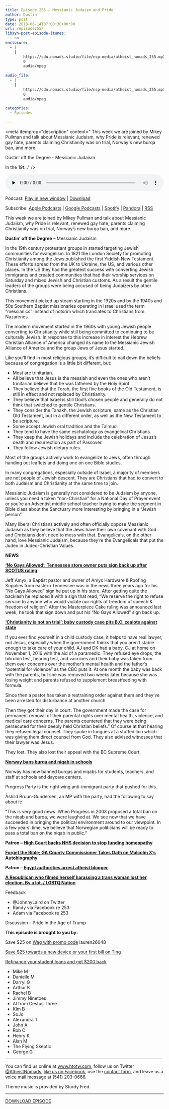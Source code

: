```yaml
---
title: Episode 255 – Messianic Judaism and Pride
author: Dustin
type: post
date: 2018-06-14T07:00:38+00:00
url: /episode255/
libsyn-post-episode-itunes:
  - no
enclosure:
  - |
    |
        https://cdn.nomads.studio/file/nsp-media/atheist_nomads_255.mp3
        0
        audio/mpeg
        
audio_file:
  - |
    |
        https://cdn.nomads.studio/file/nsp-media/atheist_nomads_255.mp3
        0
        audio/mpeg
        
categories:
  - Episodes

---
```

<div itemscope itemtype="http://schema.org/AudioObject">
  <meta itemprop="name" content="Episode 255 &#8211; Messianic Judaism and Pride" />
  
  <meta itemprop="uploadDate" content="2018-06-14T01:00:38-06:00" />
  
  <meta itemprop="encodingFormat" content="audio/mpeg" />
  
  <meta itemprop="description" content="
This week we are joined by Mikey Pullman and talk about Messianic Judaism, why Pride is relevant, renewed gay hate, parents claiming Christianity was on trial, Norway's new burqa ban, and more.

Dustin’ off the Degree - Messianic Judaism

In the 19t..." />
  
  <meta itemprop="contentUrl" content="https://dts.podtrac.com/redirect.mp3/cdn.nomads.studio/file/nsp-media/atheist_nomads_255.mp3" />
  </p> 
  
  <div class="powerpress_player" id="powerpress_player_8518">
    <audio class="wp-audio-shortcode" id="audio-1762-262" preload="none" style="width: 100%;" controls="controls"><source type="audio/mpeg" src="https://dts.podtrac.com/redirect.mp3/cdn.nomads.studio/file/nsp-media/atheist_nomads_255.mp3?_=262" /><a href="https://dts.podtrac.com/redirect.mp3/cdn.nomads.studio/file/nsp-media/atheist_nomads_255.mp3">https://dts.podtrac.com/redirect.mp3/cdn.nomads.studio/file/nsp-media/atheist_nomads_255.mp3</a></audio>
  </div>
</div>

<p class="powerpress_links powerpress_links_mp3">
  Podcast: <a href="https://dts.podtrac.com/redirect.mp3/cdn.nomads.studio/file/nsp-media/atheist_nomads_255.mp3" class="powerpress_link_pinw" target="_blank" title="Play in new window" onclick="return powerpress_pinw('https://htotw.com/?powerpress_pinw=1762-podcast');" rel="nofollow">Play in new window</a> | <a href="https://dts.podtrac.com/redirect.mp3/cdn.nomads.studio/file/nsp-media/atheist_nomads_255.mp3" class="powerpress_link_d" title="Download" rel="nofollow" download="atheist_nomads_255.mp3">Download</a>
</p>

<p class="powerpress_links powerpress_subscribe_links">
  Subscribe: <a href="https://podcasts.apple.com/us/podcast/humanists-take-on-the-world/id530050098?mt=2&ls=1" class="powerpress_link_subscribe powerpress_link_subscribe_itunes" target="_blank" title="Subscribe on Apple Podcasts" rel="nofollow">Apple Podcasts</a> | <a href="https://www.google.com/podcasts?feed=aHR0cDovL2F0aGVpc3Rub21hZHMubGlic3luLmNvbS9yc3M%3D" class="powerpress_link_subscribe powerpress_link_subscribe_googleplay" target="_blank" title="Subscribe on Google Podcasts" rel="nofollow">Google Podcasts</a> | <a href="https://open.spotify.com/show/3LzK2xZGike6Tc1GEMtMbr?si=LieN9SNuTpq96smuaUsH8A" class="powerpress_link_subscribe powerpress_link_subscribe_spotify" target="_blank" title="Subscribe on Spotify" rel="nofollow">Spotify</a> | <a href="https://www.pandora.com/podcast/atheist-nomads/PC:10122?corr=62071012&part=ug" class="powerpress_link_subscribe powerpress_link_subscribe_pandora" target="_blank" title="Subscribe on Pandora" rel="nofollow">Pandora</a> | <a href="https://htotw.com/feed/podcast/" class="powerpress_link_subscribe powerpress_link_subscribe_rss" target="_blank" title="Subscribe via RSS" rel="nofollow">RSS</a>
</p>

  
This week we are joined by Mikey Pullman and talk about Messianic Judaism, why Pride is relevant, renewed gay hate, parents claiming Christianity was on trial, Norway&#8217;s new burqa ban, and more.

**Dustin’ off the Degree** &#8211; Messianic Judaism

In the 19th century protestant groups in started targeting Jewish communities for evangelism. In 1821 the London Society for promoting Christianity among the Jews published the first Yiddish New Testament. These efforts spread from the UK to Ukraine, the US, and various other places. In the US they had the greatest success with converting Jewish immigrants and created communities that had their worship services on Saturday and mixed Jewish and Christian customs. As a result the gentile leaders of the groups were being accused of being Judaizers by other Christians.

This movement picked up steam starting in the 1920s and by the 1940s and 50s Southern Baptist missionaries operating in Israel used the term “messianics” instead of notsrim which translates to Christians from Nazarenes.

The modern movement started in the 1960s with young Jewish people converting to Christianity while still being committed to continuing to be culturally Jewish. In response to this increase in interest the Hebrew Christian Alliance of America changed its name to the Messianic Jewish Alliance of America and the group Jews of Jesus started.

Like you’ll find in most religious groups, it’s difficult to nail down the beliefs because of congregation is a little bit different, but:

* Most are trinitarian.  
* All believe that Jesus is the messiah and even the ones who aren’t trinitarian believe that he was fathered by the Holy Spirit.  
* They believe that the Torah, the first five books of the Old Testament, is still in effect and not replaced by Christianity.  
* They believe that Israel is still God’s chosen people and generally do not think that switched to gentile Christians.  
* They consider the Tanakh, the Jewish scripture, same as the Christian Old Testament, but in a different order, as well as the New Testament to be scripture.  
* Some accept Jewish oral tradition and the Talmud.  
* They tend to have the same eschatology as evangelical Christians.  
* They keep the Jewish holidays and include the celebration of Jesus’s death and resurrection as part of Passover.  
* They follow Jewish dietary rules.

Most of the groups actively work to evangelize to Jews, often through handing out leaflets and doing one on one Bible studies.

In many congregations, especially outside of Israel, a majority of members are not people of Jewish descent. They are Christians that had to convert to both Judaism and Christianity at the same time to join.

Messianic Judaism is generally not considered to be Judaism by anyone, unless you need a token “non-Christian” for a National Day of Prayer event or you’re an Adventist middle school teacher trying to make the segment in Bible class about the Sanctuary more interesting by bringing in a “Jewish person”.

Many liberal Christians actively and often officially oppose Messianic Judaism as they believe that the Jews have their own covenant with God and Christians don’t need to mess with that. Evangelicals, on the other hand, love Messianic Judaism, because they’re the Evangelicals that put the Judeo in Judeo-Christian Values.

**NEWS**

**<a href="https://www.syracuse.com/us-news/index.ssf/2018/06/no_gays_allowed_tennessee_hardware_store_sign.html" target="_blank" rel="noopener">&#8216;No Gays Allowed&#8217;: Tennessee store owner puts sign back up after SCOTUS ruling</a>**

Jeff Amyx, a Baptist pastor and owner of Amyx Hardware & Roofing Supplies from eastern Tennessee was in the news three years ago for his &#8220;No Gays Allowed&#8221; sign he put up in his store. After getting quite the backlash he replaced it with a sign that read, &#8220;We reserve the right to refuse service to anyone who would violate our rights of freedom of speech & freedom of religion&#8221;. After the Masterpiece Cake ruling was announced last week, he took that sign down and put his &#8220;No Gays Allowed&#8221; sign back up.

**<a href="http://www.cbc.ca/news/canada/british-columbia/christianity-custody-child-religious-debate-1.4693154" target="_blank" rel="noopener">&#8216;Christianity is not on trial&#8217;: baby custody case pits B.C. zealots against state</a>**

If you ever find yourself in a child custody case, it helps to have real lawyer, not Jesus, especially when the government thinks that you aren’t stable enough to take care of your child. AJ and DK had a baby, CJ at home on November 1, 2016 with the aid of a paramedic. They refused eye drops, the bilirubin test, hearing test, and vaccines and their baby was taken from them over concerns over the mother’s mental health and the father’s “potential for violence” as the CBC puts it. At one month the baby was back with the parents, but she was removed two weeks later because she was losing weight and parents refused to supplement breastfeeding with formula.

Since then a pastor has taken a restraining order against them and they’ve been arrested for disturbance at another church.

Then they got their day in court. The government made the case for permanent removal of their parental rights over mental health, violence, and medical care concerns. The parents countered that they were being persecuted for their deeply held Christian beliefs.” Of course at that hearing they refused legal counsel. They spoke in tongues at a stuffed lion which was giving them direct counsel from God. They also advised witnesses that their lawyer was Jesus.

They lost. They also lost their appeal with the BC Supreme Court.

**<a href="https://www.thelocal.no/20180606/norway-bans-burqa-and-niqab-in-schools" target="_blank" rel="noopener">Norway bans burqa and niqab in schools</a>**

Norway has now banned burqas and niqabs for students, teachers, and staff at schools and daycare centers.

Progress Party is the right wing anti-immigrant party that pushed for this.

Åshild Bruun-Gundersen, an MP with the party, had the following to say about it:

“This is very good news. When Progress in 2003 proposed a total ban on the niqab and burqa, we were laughed at. We see now that we have succeeded in bringing the political environment around to our viewpoint. In a few years’ time, we believe that Norwegian politicians will be ready to pass a total ban on the niqab in public.”

****Patron &#8211;** <a href="https://www.telegraph.co.uk/science/2018/06/05/high-court-backs-nhs-decision-stop-funding-homeopathy/" target="_blank" rel="noopener">High Court backs NHS decision to stop funding homeopathy</a>**

**<a href="http://www.patheos.com/blogs/friendlyatheist/2018/06/08/forget-the-bible-ga-county-commissioner-takes-oath-on-malcolm-xs-autobiography/" target="_blank" rel="noopener">Forget the Bible; GA County Commissioner Takes Oath on Malcolm X’s Autobiography</a>**

****Patron &#8211;** <a href="https://m.news24.com/Africa/News/egypt-authorities-arrest-atheist-blogger-20180506" target="_blank" rel="noopener">Egypt authorities arrest atheist blogger</a>**

**<a href="https://www.lgbtqnation.com/2018/06/republican-filmed-harassing-trans-woman-lost-election-lot/" target="_blank" rel="noopener">A Republican who filmed herself harassing a trans woman lost her election. By a lot. / LGBTQ Nation</a>**

Feedback

* @JohnnyLaird on Twitter  
* Randy via Facebook re 253  
* Adam via Facebook re 253

Discussion &#8211; Pride in the Age of Trump

**This episode is brought to you by:**

Save $25 on <a href="https://wagwalking.com/" target="_blank" rel="noopener">Wag with promo code</a> lauren26048

<a href="https://z73p4q77lno.ting.com/" target="_blank" rel="noopener">Save $25 towards a new device or your first bill on Ting</a>

[Refinance your student loans and get $200 back][1]

* Mike M  
* Danielle M  
* Darryl G  
* Arthur K  
* Rachel B  
* Jimmy Ninetoes  
* Al from Cestus Three  
* Kim B  
* SoJo  
* Alexandra T  
* John A  
* Rob C  
* Henry K  
* Alan M  
* The Flying Skeptic  
* George G

<hr width="500" />

You can find us online at <a href="https://www.htotw.com/" target="_blank" rel="noopener">www.htotw.com</a>, follow us on Twitter <a href="https://htotw.com/twitter" target="_blank" rel="noopener">@AtheistNomads</a>, <a href="https://htotw.com/facebook" target="_blank" rel="noopener">like us on Facebook</a>, use the [contact form](https://htotw.com/contact), and leave us a voice mail message at (541) 203-0666.

Theme music is provided by Sturdy Fred.

<hr width="”500”" />

<a href="https://dts.podtrac.com/redirect.mp3/cdn.nomads.studio/file/nsp-media/atheist_nomads_255.mp3" target="_blank" rel="noopener">DOWNLOAD EPISODE</a>

 [1]: https://www.earnest.com/invite/dustin851